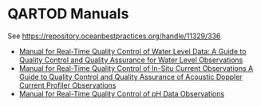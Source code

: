 # QARTOD Manuals

See <https://repository.oceanbestpractices.org/handle/11329/336>

- [Manual for Real-Time Quality Control of Water Level Data: A Guide to Quality Control and Quality Assurance for Water Level Observations](Water_Level.md)
- [Manual for Real-Time Quality Control of In-Situ Current Observations A Guide to Quality Control and Quality Assurance of Acoustic Doppler Current Profiler Observations](ADCP.md)
- [Manual for Real-Time Quality Control of pH Data Observations](pH.md)

